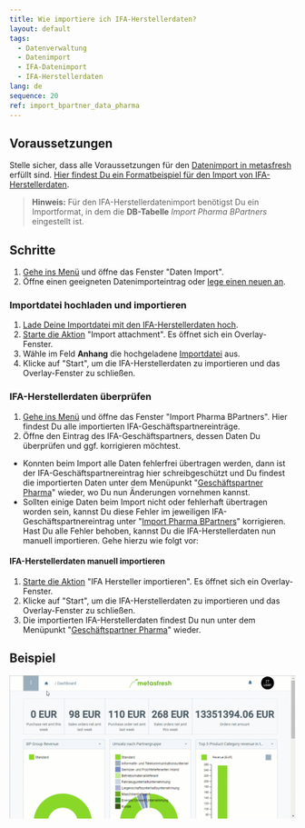 ```yaml
---
title: Wie importiere ich IFA-Herstellerdaten?
layout: default
tags:
  - Datenverwaltung
  - Datenimport
  - IFA-Datenimport
  - IFA-Herstellerdaten
lang: de
sequence: 20
ref: import_bpartner_data_pharma
---
```


## Voraussetzungen
Stelle sicher, dass alle Voraussetzungen für den [Datenimport in metasfresh](Datenimport_in_metasfresh) erfüllt sind. [Hier findest Du ein Formatbeispiel für den Import von IFA-Herstellerdaten](Importformat_Beispiel_GPartner_Pharma).
 >**Hinweis:** Für den IFA-Herstellerdatenimport benötigst Du ein Importformat, in dem die **DB-Tabelle** *Import Pharma BPartners* eingestellt ist.

## Schritte
1. [Gehe ins Menü](Menu) und öffne das Fenster "Daten Import".
1. Öffne einen geeigneten Datenimporteintrag oder [lege einen neuen an](Datenimporteintrag_anlegen).

### Importdatei hochladen und importieren
1. [Lade Deine Importdatei mit den IFA-Herstellerdaten hoch](Dateihandling).
1. [Starte die Aktion](AktionStarten) "Import attachment". Es öffnet sich ein Overlay-Fenster.
1. Wähle im Feld **Anhang** die hochgeladene [Importdatei](Importdatei_nuetzliche_Hinweise) aus.
1. Klicke auf "Start", um die IFA-Herstellerdaten zu importieren und das Overlay-Fenster zu schließen.

### IFA-Herstellerdaten überprüfen
1. [Gehe ins Menü](Menu) und öffne das Fenster "Import Pharma BPartners". Hier findest Du alle importierten IFA-Geschäftspartnereinträge.
1. Öffne den Eintrag des IFA-Geschäftspartners, dessen Daten Du überprüfen und ggf. korrigieren möchtest.
 - Konnten beim Import alle Daten fehlerfrei übertragen werden, dann ist der IFA-Geschäftspartnereintrag hier schreibgeschützt und Du findest die importierten Daten unter dem Menüpunkt "[Geschäftspartner Pharma](Menu)" wieder, wo Du nun Änderungen vornehmen kannst.
 - Sollten einige Daten beim Import nicht oder fehlerhaft übertragen worden sein, kannst Du diese Fehler im jeweiligen IFA-Geschäftspartnereintrag unter "[Import Pharma BPartners](Menu)" korrigieren. Hast Du alle Fehler behoben, kannst Du die IFA-Herstellerdaten nun manuell importieren. Gehe hierzu wie folgt vor:

#### IFA-Herstellerdaten manuell importieren
1. [Starte die Aktion](AktionStarten) "IFA Hersteller importieren". Es öffnet sich ein Overlay-Fenster.
1. Klicke auf "Start", um die IFA-Herstellerdaten zu importieren und das Overlay-Fenster zu schließen.
1. Die importierten IFA-Herstellerdaten findest Du nun unter dem Menüpunkt "[Geschäftspartner Pharma](Menu)" wieder.

## Beispiel
![](assets/GPartnerdaten_importieren.gif)
